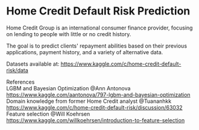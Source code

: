 # Home Credit Default Risk Prediction
Home Credit Group is an international consumer finance provider, focusing on lending to people with little or no credit history.    
    
The goal is to predict clients' repayment abilities based on their previous applications, payment history, and a variety of alternative data.    
    
Datasets available at: https://www.kaggle.com/c/home-credit-default-risk/data    
    
References    
LGBM and Bayesian Optimization @Ann Antonova  https://www.kaggle.com/aantonova/797-lgbm-and-bayesian-optimization    
Domain knowledge from former Home Credit analyst @Tuananhkk  https://www.kaggle.com/c/home-credit-default-risk/discussion/63032    
Feature selection @Will Koehrsen  https://www.kaggle.com/willkoehrsen/introduction-to-feature-selection
